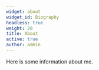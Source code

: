 ```yaml
---
widget: about
widget_id: Biography
headless: true
weight: 20
title: About
active: true
author: admin
---
```

Here is some information about me.
